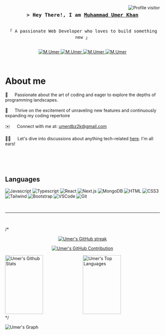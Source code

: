 <a href="https://komarev.com/ghpvc/?username=UmerGitNinja">
  <img align="right" src="https://komarev.com/ghpvc/?username=UmerGitNinja&label=Visitors&color=0e75b6&style=flat" alt="Profile visitor" />
</a>
<h3 align="center">
        <samp>&gt; Hey There!, I am
                <b>
                  <a target="_blank" href="https://muhammadumer.vercel.app/">Muhammad Umer Khan</a>
                </b>
        </samp>
</h3>

<p align="center"> 
  <samp>
    <br>
    「 A passionate Web Developer who loves to build something new 」
    <br>
    <br>
  </samp>
</p>

<p align="center">
 <a href="https://muhammadumer.vercel.app/" target="_blank">
  <img src="https://img.shields.io/badge/Website-DC143C?style=for-the-badge&logo=medium&logoColor=white" alt="M.Umer" />
 </a>
 <a href="https://www.linkedin.com/in/umer-khan-front-end-dev/" target="_blank">
  <img src="https://img.shields.io/badge/LinkedIn-0077B5?style=for-the-badge&logo=linkedin&logoColor=white" alt="M.Umer"/>
 </a>
 <a href="https://twitter.com/Umer81496923" target="_blank">
  <img src="https://img.shields.io/badge/Twitter-1DA1F2?style=for-the-badge&logo=twitter&logoColor=white" alt="M.Umer"/>
 </a>
 <a href="https://www.instagram.com/umerkhann__" target="_blank" alt="M.Umer">
  <img src="https://img.shields.io/badge/Instagram-fe4164?style=for-the-badge&logo=instagram&logoColor=white" alt="M.Umer" />
 </a>
</p>
<br />

# About me

<p>

🚀 &emsp; Passionate about the art of coding and eager to explore the depths of programming landscapes.<br/><br/>
🌱 &emsp; Thrive on the excitement of unraveling new features and continuously expanding my coding repertoire<br><br/>
✉️ &emsp; Connect with me at: umerdbz2k@gmail.com<br/><br/>
👨‍💻 &emsp; Let's dive into discussions about anything tech-related [here](https://github.com/UmerGitNinja/UmerGitNinja/issues). I'm all ears!

</p>

<br/>
<br/>
<br/>

## Languages

![Javascript](https://img.shields.io/badge/Javascript-F0DB4F?style=for-the-badge&labelColor=black&logo=javascript&logoColor=F0DB4F)
![Typescript](https://img.shields.io/badge/Typescript-007acc?style=for-the-badge&labelColor=black&logo=typescript&logoColor=007acc)
![React](https://img.shields.io/badge/-React-61DBFB?style=for-the-badge&labelColor=black&logo=react&logoColor=61DBFB)
![Next.js](https://img.shields.io/badge/next.js-000000?style=for-the-badge&logo=nextdotjs&logoColor=white)
![MongoDB](https://img.shields.io/badge/MongoDB-4EA94B?style=for-the-badge&logo=mongodb&logoColor=white)
![HTML](https://img.shields.io/badge/HTML5-E34F26?style=for-the-badge&logo=html5&logoColor=white)
![CSS3](https://img.shields.io/badge/CSS3-1572B6?style=for-the-badge&logo=css3&logoColor=white)
![Tailwind](https://img.shields.io/badge/Tailwind_CSS-092749?style=for-the-badge&logo=tailwindcss&logoColor=06B6D4&labelColor=000000)
![Bootstrap](https://img.shields.io/badge/Bootstrap-563D7C?style=for-the-badge&logo=bootstrap&logoColor=white)
![VSCode](https://img.shields.io/badge/Visual_Studio-0078d7?style=for-the-badge&logo=visual%20studio&logoColor=white)
![Git](https://img.shields.io/badge/Git-F05032?style=for-the-badge&logo=git&logoColor=white)

<br/>

<hr/>
<br/>

/* <p align="center">
  <a href="https://github.com/UmerGitNinja">
    <img src="https://github-readme-streak-stats.herokuapp.com/?user=UmerGitNinja&theme=radical&border=7F3FBF&background=0D1117" alt="Umer's GitHub streak"/>
  </a>
</p>

<p align="center">
  <a href="https://github.com/UmerGitNinja">
    <img src="https://github-profile-summary-cards.vercel.app/api/cards/profile-details?username=UmerGitNinja&theme=radical" alt="Umer's GitHub Contribution"/>
  </a>
</p>

<a> 
    <a href="https://github.com/UmerGitNinja"><img alt="Umer's Github Stats" src="https://denvercoder1-github-readme-stats.vercel.app/api?username=UmerGitNinja&show_icons=true&count_private=true&theme=react&border_color=7F3FBF&bg_color=0D1117&title_color=F85D7F&icon_color=F8D866" height="192px" width="49.5%"/></a>
  <a href="https://github.com/UmerGitNinja"><img alt="Umer's Top Languages" src="https://denvercoder1-github-readme-stats.vercel.app/api/top-langs/?username=UmerGitNinja&langs_count=8&layout=compact&theme=react&border_color=7F3FBF&bg_color=0D1117&title_color=F85D7F&icon_color=F8D866" height="192px" width="49.5%"/></a>
  */
  <br/>
</a>

![Umer's Graph](https://github-readme-activity-graph.vercel.app/graph?username=UmerGitNinja&custom_title=Umer's%20GitHub%20Activity%20Graph&bg_color=0D1117&color=7F3FBF&line=7F3FBF&point=7F3FBF&area_color=FFFFFF&title_color=FFFFFF&area=true)
